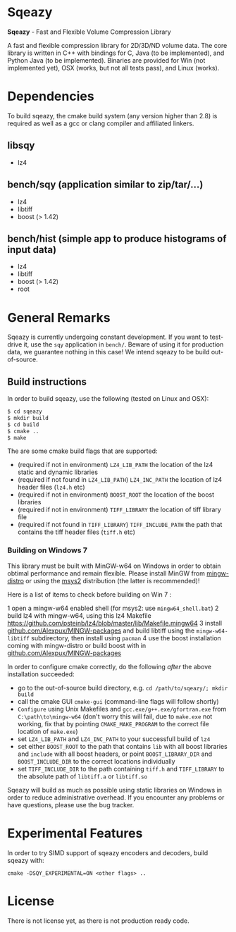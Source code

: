 # Sqeazy #

**Sqeazy** - Fast and Flexible Volume Compression Library

A fast and flexible compression library for 2D/3D/ND volume data.
The core library is written in C++ with bindings for C, Java (to be implemented), and Python Java (to be implemented). Binaries are provided for Win (not implemented yet), OSX (works, but not all tests pass), and Linux (works).

# Dependencies

To build sqeazy, the cmake build system (any version higher than 2.8) is required as well as a gcc or clang compiler and affiliated linkers.

## libsqy

* lz4

## bench/sqy (application similar to zip/tar/...)

* lz4
* libtiff
* boost (> 1.42)

## bench/hist (simple app to produce histograms of input data)

* lz4
* libtiff
* boost (> 1.42)
* root

# General Remarks

Sqeazy is currently undergoing constant development. If you want to test-drive it, use the `sqy` application in `bench/`. Beware of using it for production data, we guarantee nothing in this case! We intend sqeazy to be build out-of-source.

## Build instructions

In order to build sqeazy, use the following (tested on Linux and OSX):

```bash
$ cd sqeazy
$ mkdir build
$ cd build
$ cmake ..
$ make 
```

The are some cmake build flags that are supported:
* (required if not in environment) `LZ4_LIB_PATH` the location of the lz4 static and dynamic libraries
* (required if not found in `LZ4_LIB_PATH`) `LZ4_INC_PATH` the location of lz4 header files (`lz4.h` etc)
* (required if not in environment) `BOOST_ROOT` the location of the boost libraries
* (required if not in environment) `TIFF_LIBRARY` the location of tiff library file
* (required if not found in `TIFF_LIBRARY`) `TIFF_INCLUDE_PATH` the path that contains the tiff header files (`tiff.h` etc)

### Building on Windows 7

This library must be built with MinGW-w64 on Windows in order to obtain obtimal performance and remain flexible. Please install MinGW from [mingw-distro](http://nuwen.net/mingw.html) or using the [msys2](http://sourceforge.net/projects/msys2/) distribution (the latter is recommended)!

Here is a list of items to check before building on Win 7 :

1 open a mingw-w64 enabled shell (for msys2: use `mingw64_shell.bat`)
2 build lz4 with mingw-w64, using this lz4 Makefile
<https://github.com/psteinb/lz4/blob/master/lib/Makefile.mingw64>
3 install [github.com/Alexpux/MINGW-packages](https://github.com/Alexpux/MINGW-packages) and build libtiff using the `mingw-w64-libtiff` subdirectory, then install using `pacman`
4 use the boost installation coming with mingw-distro or build boost with in [github.com/Alexpux/MINGW-packages](https://github.com/Alexpux/MINGW-packages)

In order to configure cmake correctly, do the following *after* the above installation succeeded:

* go to the out-of-source build directory, e.g. `cd /path/to/sqeazy/; mkdir build`
* call the cmake GUI `cmake-gui` (command-line flags will follow shortly)
* `Configure` using Unix Makefiles and `gcc.exe/g++.exe/gfortran.exe` from `C:\path\to\mingw-w64` (don't worry this will fail, due to `make.exe` not working, fix that by pointing `CMAKE_MAKE_PROGRAM` to the correct file location of `make.exe`)
* set `LZ4_LIB_PATH` and `LZ4_INC_PATH` to your successfull build of `lz4`
* set either `BOOST_ROOT` to the path that contains `lib` with all boost libraries and `include` with all boost headers, or point `BOOST_LIBRARY_DIR` and `BOOST_INCLUDE_DIR` to the correct locations individually
* set `TIFF_INCLUDE_DIR` to the path containing `tiff.h` and `TIFF_LIBRARY` to the absolute path of `libtiff.a` or `libtiff.so`

Sqeazy will build as much as possible using static libraries on Windows in order to reduce administrative overhead. If you encounter any problems or have questions, please use the bug tracker.

# Experimental Features

In order to try SIMD support of sqeazy encoders and decoders, build sqeazy with:

```
cmake -DSQY_EXPERIMENTAL=ON <other flags> ..
```

# License

There is not license yet, as there is not production ready code.

